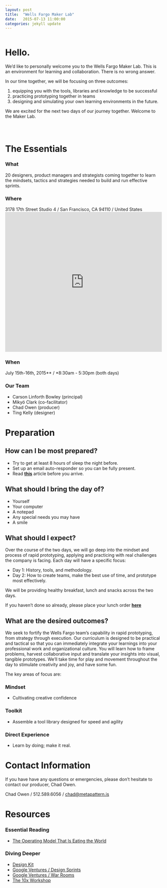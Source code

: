```yaml
---
layout: post
title:  "Wells Fargo Maker Lab"
date:   2015-07-13 11:00:00
categories: jekyll update
---
```


<img src="assets/makerlab.svg" alt="">

# Hello.
We’d like to personally welcome you to the Wells Fargo Maker Lab. This is an environment for learning and collaboration. There is no wrong answer.

In our time together, we will be focusing on three outcomes:
1. equipping you with the tools, libraries and knowledge to be successful
2. practicing prototyping together in teams
3. designing and simulating your own learning environments in the future.

We are excited for the next two days of our journey together.
Welcome to the Maker Lab.

# <img src="/assets/prototyping.png" alt="">

# The Essentials

### What

20 designers, product managers and strategists coming together to learn the mindsets, tactics and strategies needed to build and run effective sprints.

### Where

<span class="highlight">
3178 17th Street Studio 4 / San Francisco, CA 94110 / United States
</span>

<iframe width="100%" height="450" frameborder="0" style="border:0" src="https://www.google.com/maps/embed/v1/place?q=3178%2017th%20Street%2C%20San%20Francisco%2C%20CA%2C%20United%20States&key=AIzaSyCCDdf80RpCJ7GddpphqksZEEhK8aIoMpo"></iframe>

### When
 
<span class="highlight">July 15th-16th, 2015** / *8:30am - 5:30pm (both days)</span>

### Our Team

- Carson Linforth Bowley (principal)
- Mikyö Clark (co-facilitator)
- Chad Owen (producer)
- Ting Kelly (designer)

# Preparation

## How can I be most prepared?

- Try to get at least 8 hours of sleep the night before. 
- Set up an email auto-responder so you can be fully present.
- <span class="highlight">Read **[this](https://medium.com/@aarondignan/the-operating-model-that-is-eating-the-world-d9a3b82a5885)** article before you arrive. </span>

## What should I bring the day of? 

- Yourself
- Your computer
- A notepad
- Any special needs you may have
- A smile

## What should I expect?

Over the course of the two days, we will go deep into the mindset and process of rapid prototyping, applying and practicing with real challenges the company is facing. Each day will have a specific focus: 

- Day 1: History, tools, and methodology. 
- Day 2: How to create teams, make the best use of time, and prototype most effectively. 

We will be providing healthy breakfast, lunch and snacks across the two days. 

<span class="highlight">If you haven’t done so already, please place your lunch order **[here](https://docs.google.com/forms/d/1nmOPdxwZBDKJuVZo-orvceoAhpDOJFxT7Z8bezvLBRg/viewform)**</span>

## What are the desired outcomes?

We seek to fortify the Wells Fargo team’s capability in rapid prototyping, from strategy through execution. Our curriculum is designed to be practical and tactical so that you can immediately  integrate your learnings into your professional work and organizational culture. You will learn how to frame problems, harvest collaborative input and translate your insights  into visual, tangible prototypes. We’ll take time for play and movement throughout the day to stimulate creativity and joy, and have some fun. 

The key areas of focus are:

### Mindset
* Cultivating creative confidence

### Toolkit

* Assemble a tool library designed for speed and agility

### Direct Experience

* Learn by doing; make it real.

# Contact Information

If you have have any questions or emergencies, please don’t hesitate to contact our producer, Chad Owen. 

<span class="highlight">Chad Owen / 512.589.6056 / [chad@metapattern.is](mailto:chad@metapattern.is)</span>

# Resources

### Essential Reading
- [The Operating Model That Is Eating the World](https://medium.com/@aarondignan/the-operating-model-that-is-eating-the-world-d9a3b82a5885)

### Diving Deeper
- [Design Kit](http://www.designkit.org/)
- [ Google Ventures / Design Sprints ](http://www.gv.com/sprint/)
- [ Google Ventures / War Rooms ](http://www.fastcodesign.com/3028471/google-ventures-your-design-team-needs-a-war-room-heres-how-to-set-one-up)
- [The 10x Workshop](https://medium.com/@jbeltowska/the-10x-workshop-1cd67cd3c56c)
